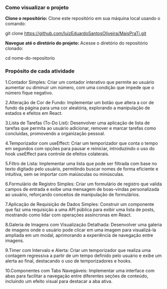 
### Como visualizar o projeto

<strong>Clone o repositório:</strong> Clone este repositório em sua máquina local usando o comando:

git clone https://github.com/luizEduardoSantosOliveira/MaisPraTi.git

 <strong>Navegue até o diretório do projeto:</strong> Acesse o diretório do repositório clonado:

cd nome-do-repositorio

### 

### Propósito de cada atividade

1.Contador Simples: Criar um contador interativo que permite ao usuário aumentar ou diminuir um número, com uma condição que impede que o número fique negativo.

2.Alteração de Cor de Fundo: Implementar um botão que altera a cor de fundo da página para uma cor aleatória, explorando a manipulação de estados e efeitos em React.

3.Lista de Tarefas (To-Do List): Desenvolver uma aplicação de lista de tarefas que permita ao usuário adicionar, remover e marcar tarefas como concluídas, promovendo a organização pessoal.

4.Temporizador com useEffect: Criar um temporizador que conta o tempo em segundos com opções para pausar e reiniciar, introduzindo o uso do hook useEffect para controle de efeitos colaterais.

5.Filtro de Lista: Implementar uma lista que pode ser filtrada com base no texto digitado pelo usuário, permitindo buscar nomes de forma eficiente e intuitiva, sem se importar com maiúsculas ou minúsculas.

6.Formulário de Registro Simples: Criar um formulário de registro que valida campos de entrada e exibe uma mensagem de boas-vindas personalizada ao usuário, reforçando conceitos de manipulação de formulários.

7.Aplicação de Requisição de Dados Simples: Construir um componente que faz uma requisição a uma API pública para exibir uma lista de posts, mostrando como lidar com operações assíncronas em React.

8.Galeria de Imagens com Visualização Detalhada: Desenvolver uma galeria de imagens onde o usuário pode clicar em uma imagem para visualizá-la ampliada em um modal, aprimorando a experiência de navegação entre imagens.

9.Timer com Intervalo e Alerta: Criar um temporizador que realiza uma contagem regressiva a partir de um tempo definido pelo usuário e exibe um alerta ao final, destacando o uso de temporizadores e hooks.

10.Componentes com Tabs Navegáveis: Implementar uma interface com abas para facilitar a navegação entre diferentes seções de conteúdo, incluindo um efeito visual para destacar a aba ativa.

